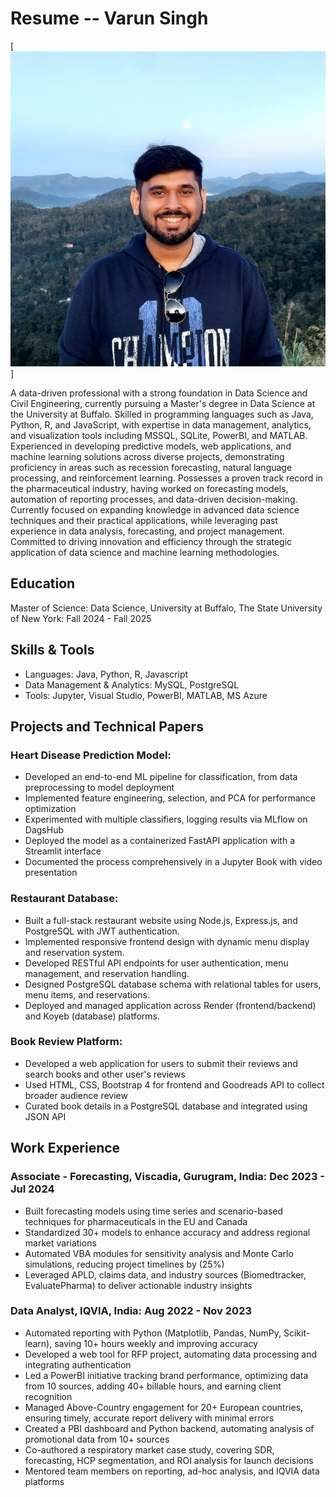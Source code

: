 # Resume -- Varun Singh

[![alt text](1702719279002.jpeg)]

A data-driven professional with a strong foundation in Data Science and Civil Engineering, currently pursuing a Master's degree in Data Science at the University at Buffalo. Skilled in programming languages such as Java, Python, R, and JavaScript, with expertise in data management, analytics, and visualization tools including MSSQL, SQLite, PowerBI, and MATLAB.
Experienced in developing predictive models, web applications, and machine learning solutions across diverse projects, demonstrating proficiency in areas such as recession forecasting, natural language processing, and reinforcement learning. Possesses a proven track record in the pharmaceutical industry, having worked on forecasting models, automation of reporting processes, and data-driven decision-making.
Currently focused on expanding knowledge in advanced data science techniques and their practical applications, while leveraging past experience in data analysis, forecasting, and project management. Committed to driving innovation and efficiency through the strategic application of data science and machine learning methodologies.


## Education
Master of Science: Data Science, University at Buffalo, The State University of New York:  Fall 2024 - Fall 2025


## Skills & Tools
- Languages: Java, Python, R, Javascript
- Data Management & Analytics: MySQL, PostgreSQL
- Tools: Jupyter, Visual Studio, PowerBI, MATLAB, MS Azure


## Projects and Technical Papers

### Heart Disease Prediction Model:
- Developed an end-to-end ML pipeline for classification, from data preprocessing to model deployment
- Implemented feature engineering, selection, and PCA for performance optimization
- Experimented with multiple classifiers, logging results via MLflow on DagsHub
- Deployed the model as a containerized FastAPI application with a Streamlit interface
- Documented the process comprehensively in a Jupyter Book with video presentation

### Restaurant Database:
- Built a full-stack restaurant website using Node.js, Express.js, and PostgreSQL with JWT authentication.
- Implemented responsive frontend design with dynamic menu display and reservation system.
- Developed RESTful API endpoints for user authentication, menu management, and reservation handling.
- Designed PostgreSQL database schema with relational tables for users, menu items, and reservations.
- Deployed and managed application across Render (frontend/backend) and Koyeb (database) platforms.

### Book Review Platform:
- Developed a web application for users to submit their reviews and search books and other user's reviews
- Used HTML, CSS, Bootstrap 4 for frontend and Goodreads API to collect broader audience review
- Curated book details in a PostgreSQL database and integrated using JSON API


## Work Experience

### Associate - Forecasting, Viscadia, Gurugram, India: Dec 2023 - Jul 2024
- Built forecasting models using time series and scenario-based techniques for pharmaceuticals in the EU and Canada
- Standardized 30+ models to enhance accuracy and address regional market variations
- Automated VBA modules for sensitivity analysis and Monte Carlo simulations, reducing project timelines by \(25\%\)
- Leveraged APLD, claims data, and industry sources (Biomedtracker, EvaluatePharma) to deliver actionable industry insights

### Data Analyst, IQVIA, India: Aug 2022 - Nov 2023
- Automated reporting with Python (Matplotlib, Pandas, NumPy, Scikit-learn), saving 10+ hours weekly and improving accuracy
- Developed a web tool for RFP project, automating data processing and integrating authentication
- Led a PowerBI initiative tracking brand performance, optimizing data from 10 sources, adding 40+ billable hours, and earning client recognition
- Managed Above-Country engagement for 20+ European countries, ensuring timely, accurate report delivery with minimal errors
- Created a PBI dashboard and Python backend, automating analysis of promotional data from 10+ sources
- Co-authored a respiratory market case study, covering SDR, forecasting, HCP segmentation, and ROI analysis for launch decisions
- Mentored team members on reporting, ad-hoc analysis, and IQVIA data platforms